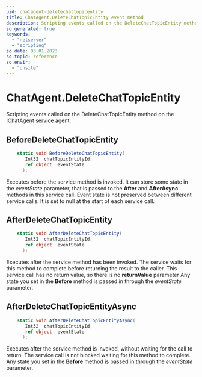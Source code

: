 ```yaml
---
uid: chatagent-deletechattopicentity
title: ChatAgent.DeleteChatTopicEntity event method
description: Scripting events called on the DeleteChatTopicEntity method on the ChatAgent service agent.
so.generated: true
keywords:
  - "netserver"
  - "scripting"
so.date: 03.01.2023
so.topic: reference
so.envir:
  - "onsite"
---
```

# ChatAgent.DeleteChatTopicEntity

Scripting events called on the <see cref='M:SuperOffice.CRM.Services.IChatAgent.DeleteChatTopicEntity'>DeleteChatTopicEntity</see> method on the <see cref='IChatAgent'>IChatAgent</see>  service agent.

## BeforeDeleteChatTopicEntity
```cs
    static void BeforeDeleteChatTopicEntity(
       Int32  chatTopicEntityId,
       ref object  eventState
      );
```
Executes before the service method is invoked.
It can store some state in the *eventState* parameter, that is passed to the **After** and **AfterAsync** methods in this service call.
Event state is not preserved between different service calls. It is set to null at the start of each service call.
## AfterDeleteChatTopicEntity
```cs
    static void AfterDeleteChatTopicEntity(
       Int32  chatTopicEntityId,
       ref object  eventState
      );
```
Executes after the service method has been invoked. The service waits for this method to complete before returning the result to the caller.
This service call has no return value, so there is no **returnValue** parameter
Any state you set in the **Before** method is passed in through the *eventState* parameter.
## AfterDeleteChatTopicEntityAsync
```cs
    static void AfterDeleteChatTopicEntityAsync(
       Int32  chatTopicEntityId,
       ref object  eventState
      );
```
Executes after the service method is invoked, without waiting for the call to return.
The service call is not blocked waiting for this method to complete.
Any state you set in the **Before** method is passed in through the *eventState* parameter.

